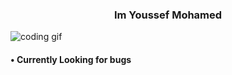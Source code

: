 <h3 align = "center">
  Im Youssef Mohamed
</h3>

<img align="center" src="https://cdn.dribbble.com/users/1059583/screenshots/4171367/media/34e69eb61a7bd8dea1c957a8b82605a7.gif" alt="coding gif">

<h4>
  <bold>
    • Currently Looking for bugs
  </bold>
</h4>
